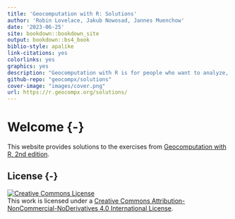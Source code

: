 ```yaml
--- 
title: 'Geocomputation with R: Solutions'
author: 'Robin Lovelace, Jakub Nowosad, Jannes Muenchow'
date: '2023-06-25'
site: bookdown::bookdown_site
output: bookdown::bs4_book
biblio-style: apalike
link-citations: yes
colorlinks: yes
graphics: yes
description: "Geocomputation with R is for people who want to analyze, visualize and model geographic data with open source software. It is based on R, a statistical programming language that has powerful data processing, visualization, and geospatial capabilities. The book equips you with the knowledge and skills to tackle a wide range of issues manifested in geographic data, including those with scientific, societal, and environmental implications. This book will interest people from many backgrounds, especially Geographic Information Systems (GIS) users interested in applying their domain-specific knowledge in a powerful open source language for data science, and R users interested in extending their skills to handle spatial data."
github-repo: "geocompx/solutions"
cover-image: "images/cover.png"
url: https://r.geocompx.org/solutions/
---
```


# Welcome {-}

This website provides solutions to the exercises from [Geocomputation with R, 2nd edition](https://r.geocompx.org/).

<!--Solutions to the first edition of Geocomputation with R can be found at https://geocompr.github.io/vignettes/.-->

## License {-}

<a rel="license" href="http://creativecommons.org/licenses/by-nc-nd/4.0/"><img alt="Creative Commons License" style="border-width:0" src="https://i.creativecommons.org/l/by-nc-nd/4.0/88x31.png" /></a><br />This work is licensed under a <a rel="license" href="http://creativecommons.org/licenses/by-nc-nd/4.0/">Creative Commons Attribution-NonCommercial-NoDerivatives 4.0 International License</a>.
